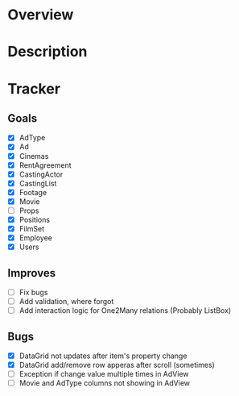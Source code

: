 # Overview 

# Description

# Tracker
                                    
## Goals
- [x] AdType
- [x] Ad
- [x] Cinemas
- [x] RentAgreement
- [x] CastingActor
- [x] CastingList
- [x] Footage
- [x] Movie
- [ ] Props
- [x] Positions
- [x] FilmSet
- [x] Employee
- [x] Users

## Improves
- [ ] Fix bugs
- [ ] Add validation, where forgot
- [ ] Add interaction logic for One2Many relations (Probably ListBox)

## Bugs
- [x] DataGrid not updates after item's property change
- [x] DataGrid add/remove row apperas after scroll (sometimes)
- [ ] Exception if change value multiple times in AdView
- [ ] Movie and AdType columns not showing in AdView